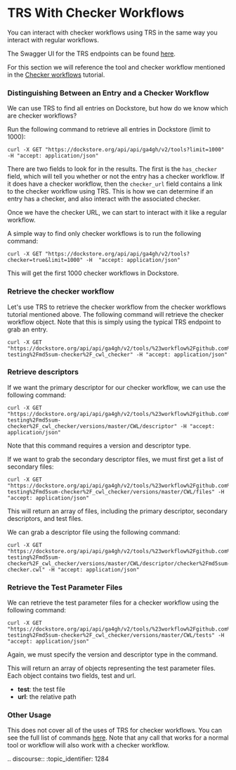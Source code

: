 # TRS With Checker Workflows
You can interact with checker workflows using TRS in the same way you interact with regular workflows.

The Swagger UI for the TRS endpoints can be found [here](https://dockstore.org/api/static/swagger-ui/index.html#/GA4GH).

For this section we will reference the tool and checker workflow mentioned in the [Checker workflows](checker-workflows/) tutorial.

### Distinguishing Between an Entry and a Checker Workflow
We can use TRS to find all entries on Dockstore, but how do we know which are checker workflows?

Run the following command to retrieve all entries in Dockstore (limit to 1000):
```
curl -X GET "https://dockstore.org/api/api/ga4gh/v2/tools?limit=1000" -H "accept: application/json"
```

There are two fields to look for in the results. The first is the `has_checker` field, which will tell you whether or not the entry has a checker workflow. If it does have a checker workflow, then the `checker_url` field contains a link to the checker workflow using TRS. This is how we can determine if an entry has a checker, and also interact with the associated checker.

Once we have the checker URL, we can start to interact with it like a regular workflow.

A simple way to find only checker workflows is to run the following command:

```
curl -X GET "https://dockstore.org/api/api/ga4gh/v2/tools?checker=true&limit=1000" -H  "accept: application/json"
```

This will get the first 1000 checker workflows in Dockstore.

### Retrieve the checker workflow
Let's use TRS to retrieve the checker workflow from the checker workflows tutorial mentioned above. The following command will retrieve the checker workflow object. Note that this is simply using the typical TRS endpoint
to grab an entry.

```
curl -X GET "https://dockstore.org/api/api/ga4gh/v2/tools/%23workflow%2Fgithub.com%2Fdockstore-testing%2Fmd5sum-checker%2F_cwl_checker" -H "accept: application/json"
```

### Retrieve descriptors
If we want the primary descriptor for our checker workflow, we can use the following command:

```
curl -X GET "https://dockstore.org/api/api/ga4gh/v2/tools/%23workflow%2Fgithub.com%2Fdockstore-testing%2Fmd5sum-checker%2F_cwl_checker/versions/master/CWL/descriptor" -H "accept: application/json"
```

Note that this command requires a version and descriptor type.

If we want to grab the secondary descriptor files, we must first get a list of secondary files:

```
curl -X GET "https://dockstore.org/api/api/ga4gh/v2/tools/%23workflow%2Fgithub.com%2Fdockstore-testing%2Fmd5sum-checker%2F_cwl_checker/versions/master/CWL/files" -H "accept: application/json"
```

This will return an array of files, including the primary descriptor, secondary descriptors, and test files.

We can grab a descriptor file using the following command:

```
curl -X GET "https://dockstore.org/api/api/ga4gh/v2/tools/%23workflow%2Fgithub.com%2Fdockstore-testing%2Fmd5sum-checker%2F_cwl_checker/versions/master/CWL/descriptor/checker%2Fmd5sum-checker.cwl" -H "accept: application/json"
```

### Retrieve the Test Parameter Files
We can retrieve the test parameter files for a checker workflow using the following command:
```
curl -X GET "https://dockstore.org/api/api/ga4gh/v2/tools/%23workflow%2Fgithub.com%2Fdockstore-testing%2Fmd5sum-checker%2F_cwl_checker/versions/master/CWL/tests" -H "accept: application/json"
```

Again, we must specify the version and descriptor type in the command.

This will return an array of objects representing the test parameter files. Each object contains two fields, test and url.
- **test**: the test file
- **url**: the relative path

### Other Usage
This does not cover all of the uses of TRS for checker workflows. You can see the full list of commands  [here](https://dockstore.org/api/static/swagger-ui/index.html#/GA4GH). Note that any call that works for a normal tool or workflow will also work with a checker workflow.

.. discourse::
    :topic_identifier: 1284